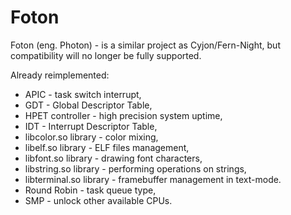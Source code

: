 # Foton

Foton (eng. Photon) - is a similar project as Cyjon/Fern-Night, but compatibility will no longer be fully supported.

Already reimplemented:

- APIC - task switch interrupt,
- GDT - Global Descriptor Table,
- HPET controller - high precision system uptime,
- IDT - Interrupt Descriptor Table,
- libcolor.so library - color mixing,
- libelf.so library - ELF files management,
- libfont.so library - drawing font characters,
- libstring.so library - performing operations on strings,
- libterminal.so library - framebuffer management in text-mode.
- Round Robin - task queue type,
- SMP - unlock other available CPUs.

